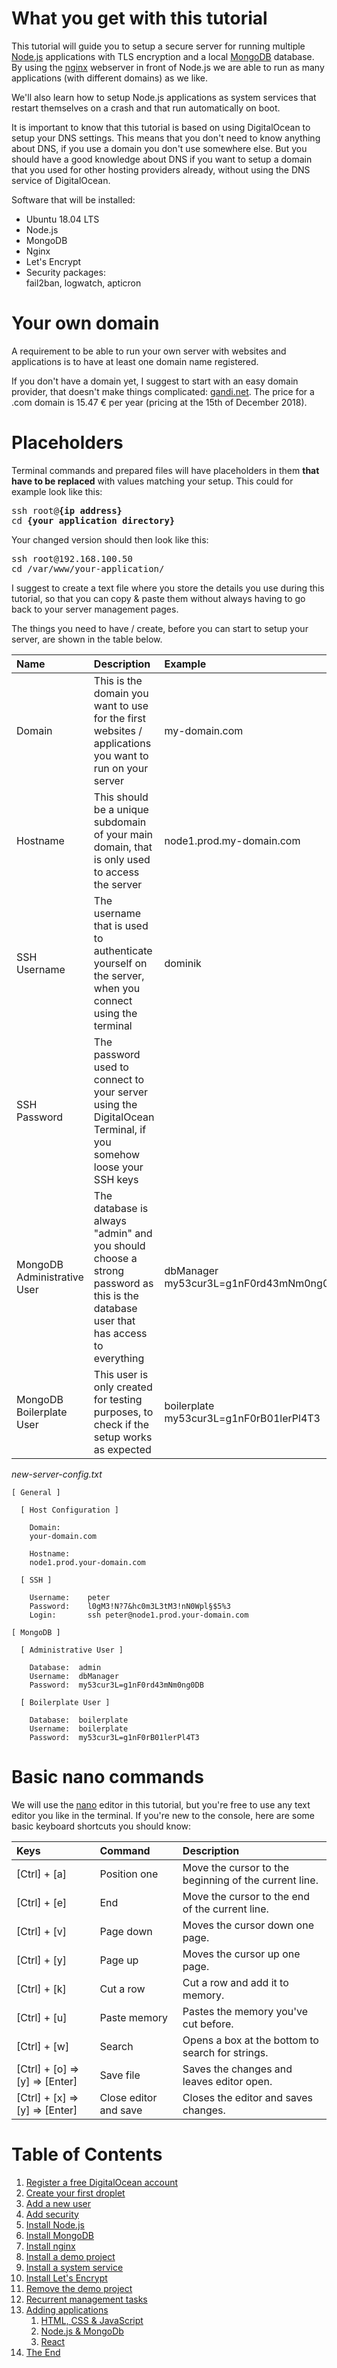 ﻿# What you get with this tutorial

This tutorial will guide you to setup a secure server for running multiple [Node.js](https://nodejs.org/en/) applications with TLS encryption and a local [MongoDB](https://www.mongodb.com/) database. By using the [nginx](https://nginx.org/) webserver in front of Node.js we are able to run as many applications (with different domains) as we like.

We'll also learn how to setup Node.js applications as system services that restart themselves on a crash and that run automatically on boot.

It is important to know that this tutorial is based on using DigitalOcean to setup your DNS settings. This means that you don't need to know anything about DNS, if you use a domain you don't use somewhere else. But you should have a good knowledge about DNS if you want to setup a domain that you used for other hosting providers already, without using the DNS service of DigitalOcean.

Software that will be installed:

- Ubuntu 18.04 LTS
- Node.js
- MongoDB
- Nginx
- Let's Encrypt
- Security packages:  
  fail2ban, logwatch, apticron

# Your own domain

A requirement to be able to run your own server with websites and applications is to have at least one domain name registered.

If you don't have a domain yet, I suggest to start with an easy domain provider, that doesn't make things complicated: [gandi.net](https://www.gandi.net/en). The price for a .com domain is 15.47 € per year (pricing at the 15th of December 2018).

# Placeholders

Terminal commands and prepared files will have placeholders in them **that have to be replaced** with values matching your setup. This could for example look like this:

<pre>
ssh root@<b>{ip address}</b>
cd <b>{your application directory}</b>
</pre>

Your changed version should then look like this:

<pre>
ssh root@192.168.100.50
cd /var/www/your-application/
</pre>

I suggest to create a text file where you store the details you use during this tutorial, so that you can copy &amp; paste them without always having to go back to your server management pages.

The things you need to have / create, before you can start to setup your server, are shown in the table below.

| Name                        | Description                                                                                                                       | Example                                    |
| :-------------------------- | :-------------------------------------------------------------------------------------------------------------------------------- | :----------------------------------------- |
| Domain                      | This is the domain you want to use for the first websites / applications you want to run on your server                           | my-domain.com                              |
| Hostname                    | This should be a unique subdomain of your main domain, that is only used to access the server                                     | node1.prod.my-domain.com                   |
| SSH Username                | The username that is used to authenticate yourself on the server, when you connect using the terminal                             | dominik                                    |
| SSH Password                | The password used to connect to your server using the DigitalOcean Terminal, if you somehow loose your SSH keys                   |
| MongoDB Administrative User | The database is always "admin" and you should choose a strong password as this is the database user that has access to everything | dbManager<br>my53cur3L=g1nF0rd43mNm0ng0DB  |
| MongoDB Boilerplate User    | This user is only created for testing purposes, to check if the setup works as expected                                           | boilerplate<br>my53cur3L=g1nF0rB01lerPl4T3 |

_new-server-config.txt_

```
[ General ]

  [ Host Configuration ]

    Domain:
    your-domain.com

    Hostname:
    node1.prod.your-domain.com

  [ SSH ]

    Username:    peter
    Password:    l0gM3!N?7&hc0m3L3tM3!nN0Wpl§$5%3
    Login:       ssh peter@node1.prod.your-domain.com

[ MongoDB ]

  [ Administrative User ]

    Database:  admin
    Username:  dbManager
    Password:  my53cur3L=g1nF0rd43mNm0ng0DB

  [ Boilerplate User ]

    Database:  boilerplate
    Username:  boilerplate
    Password:  my53cur3L=g1nF0rB01lerPl4T3
```

# Basic nano commands

We will use the [nano](https://www.nano-editor.org/) editor in this tutorial, but you're free to use any text editor you like in the terminal. If you're new to the console, here are some basic keyboard shortcuts you should know:

| Keys                           | Command               | Description                                           |
| :----------------------------- | :-------------------- | :---------------------------------------------------- |
| [Ctrl] + [a]                   | Position one          | Move the cursor to the beginning of the current line. |
| [Ctrl] + [e]                   | End                   | Move the cursor to the end of the current line.       |
| [Ctrl] + [v]                   | Page down             | Moves the cursor down one page.                       |
| [Ctrl] + [y]                   | Page up               | Moves the cursor up one page.                         |
| [Ctrl] + [k]                   | Cut a row             | Cut a row and add it to memory.                       |
| [Ctrl] + [u]                   | Paste memory          | Pastes the memory you've cut before.                  |
| [Ctrl] + [w]                   | Search                | Opens a box at the bottom to search for strings.      |
| [Ctrl] + [o] => [y] => [Enter] | Save file             | Saves the changes and leaves editor open.             |
| [Ctrl] + [x] => [y] => [Enter] | Close editor and save | Closes the editor and saves changes.                  |

# Table of Contents

1. [Register a free DigitalOcean account](./docs/register-a-free-digitalocean-account.md)
1. [Create your first droplet](./docs/create-your-first-droplet.md)
1. [Add a new user](./docs/add-a-new-user.md)
1. [Add security](./docs/add-security.md)
1. [Install Node.js](./docs/install-nodejs.md)
1. [Install MongoDB](./docs/install-mongodb.md)
1. [Install nginx](./docs/install-nginx.md)
1. [Install a demo project](./docs/install-a-demo-project.md)
1. [Install a system service](./docs/install-a-system-service.md)
1. [Install Let's Encrypt](./docs/install-lets-encrypt.md)
1. [Remove the demo project](./docs/remove-the-demo-project.md)
1. [Recurrent management tasks](./docs/recurrent-management-tasks.md)
1. [Adding applications](./docs/add-applications.md)
   1. [HTML, CSS & JavaScript](./docs/add-applications-html-css-js.md)
   1. [Node.js & MongoDb](./docs/add-applications-nodejs-mongodb.md)
   1. [React](./docs/add-application-react.md)
1. [The End](./docs/the-end.md)
